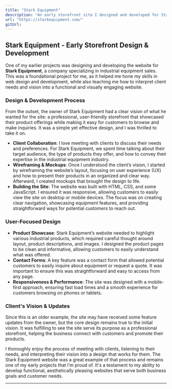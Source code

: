 ```yaml
---
title: "Stark Equipment"
description: "An early storefront site I designed and developed for Stark Equipment. A great example of my ability to interpret client visions and bring them to life."
url: "https://starkequipment.com/"
gitUrl:
---
```


## Stark Equipment - Early Storefront Design & Development

One of my earlier projects was designing and developing the website for **Stark Equipment**, a company specializing in industrial equipment sales. This was a foundational project for me, as it helped me hone my skills in web design and development, while also teaching me how to interpret client needs and vision into a functional and visually engaging website.

### Design & Development Process

From the outset, the owner of Stark Equipment had a clear vision of what he wanted for the site: a professional, user-friendly storefront that showcased their product offerings while making it easy for customers to browse and make inquiries. It was a simple yet effective design, and I was thrilled to take it on.

- **Client Collaboration**: I love meeting with clients to discuss their needs and preferences. For Stark Equipment, we spent time talking about their target audience, the type of products they offer, and how to convey their expertise in the industrial equipment industry.
- **Wireframing & Mockups**: Once I understood the client’s vision, I started by wireframing the website’s layout, focusing on user experience (UX) and how to present their products in an organized and clear way. Afterward, I created mockups that brought the design to life.
- **Building the Site**: The website was built with HTML, CSS, and some JavaScript. I ensured it was responsive, allowing customers to easily view the site on desktop or mobile devices. The focus was on creating clear navigation, showcasing equipment features, and providing straightforward ways for potential customers to reach out.

### User-Focused Design

- **Product Showcase**: Stark Equipment’s website needed to highlight various industrial products, which required careful thought around layout, product descriptions, and images. I designed the product pages to be clean and informative, allowing customers to easily understand what was offered.
- **Contact Forms**: A key feature was a contact form that allowed potential customers to easily inquire about equipment or request a quote. It was important to ensure this was straightforward and easy to access from any page.
- **Responsiveness & Performance**: The site was designed with a mobile-first approach, ensuring fast load times and a smooth experience for customers browsing on phones or tablets.

### Client's Vision & Updates

Since this is an older example, the site may have received some feature updates from the owner, but the core design remains true to the initial vision. It was fulfilling to see the site serve its purpose as a professional storefront, helping the business connect with customers and promote their products.

I thoroughly enjoy the process of meeting with clients, listening to their needs, and interpreting their vision into a design that works for them. The Stark Equipment website was a great example of that process and remains one of my early projects that I’m proud of. It's a testament to my ability to develop functional, aesthetically pleasing websites that serve both business goals and customer needs.

---
